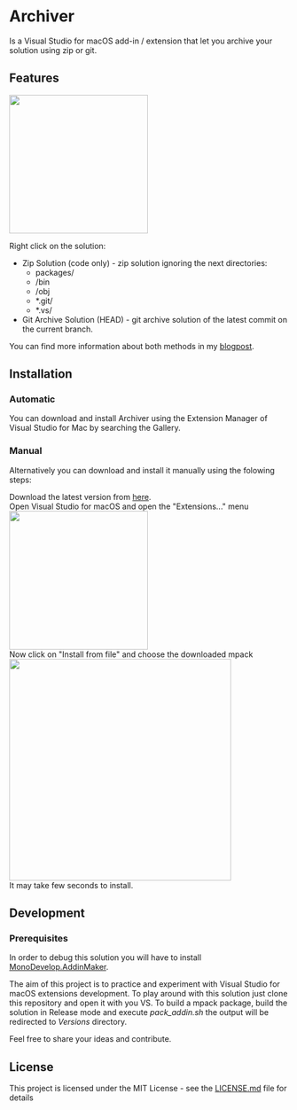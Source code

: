 # Archiver

Is a Visual Studio for macOS add-in / extension that let you archive your solution using zip or git.<br/>

## Features

<img src="https://github.com/yuv4ik/vsmacdeepclean/raw/master/Graphics/demo.png" width="250"><br/>

Right click on the solution:
* Zip Solution (code only) - zip solution ignoring the next directories:
    * packages/
    * /bin
    * /obj
    * *.git/
    * *.vs/
* Git Archive Solution (HEAD) - git archive solution of the latest commit on the current branch.

You can find more information about both methods in my [blogpost](https://smellyc0de.wordpress.com/2018/05/03/archiving-your-code/).

## Installation

### Automatic

You can download and install Archiver using the Extension Manager of Visual Studio for Mac by searching the Gallery.

### Manual

Alternatively you can download and install it manually using the folowing steps:

Download the latest version from [here](https://github.com/yuv4ik/vsmac-archiver/tree/master/Versions). <br/>
Open Visual Studio for macOS and open the "Extensions..." menu<br/>
<img src="https://github.com/yuv4ik/vsmacdeepclean/raw/master/Graphics/0_install.png" width="250"><br/>
Now click on "Install from file" and choose the downloaded mpack<br/>
<img src="https://github.com/yuv4ik/vsmacdeepclean/raw/master/Graphics/1_install.png" width="400"><br/>
It may take few seconds to install.

## Development

### Prerequisites
In order to debug this solution you will have to install [MonoDevelop.AddinMaker](https://github.com/mhutch/MonoDevelop.AddinMaker).

The aim of this project is to practice and experiment with Visual Studio for macOS extensions development.
To play around with this solution just clone this repository and open it with you VS. To build a mpack package, build the solution in Release mode and execute *pack_addin.sh* the output will be redirected to *Versions* directory.

Feel free to share your ideas and contribute.

## License

This project is licensed under the MIT License - see the [LICENSE.md](LICENSE.md) file for details
